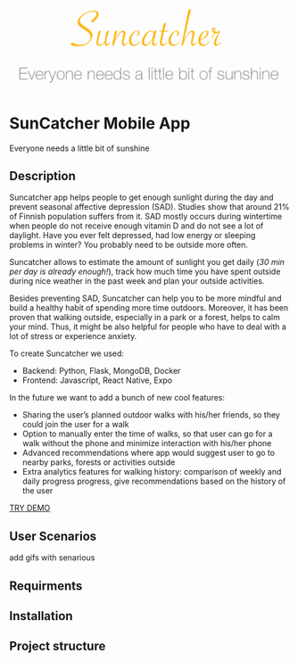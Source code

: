 <p align="center">
  <img src="https://github.com/Shakurova/SunCatcher/blob/master/logo_suncatcher.png">
</p>

# SunCatcher Mobile App
Everyone needs a little bit of sunshine
## Description
Suncatcher app helps people to get enough sunlight during the day and prevent seasonal affective depression (SAD). Studies show that around 21% of Finnish population suffers from it. SAD mostly occurs during wintertime when people do not receive enough vitamin D and do not see a lot of daylight. Have you ever felt depressed, had low energy or sleeping problems in winter? You probably need to be outside more often.

Suncatcher allows to estimate the amount of sunlight you get daily (*30 min per day is already enough!*), track how much time you have spent outside during nice weather in the past week and plan your outside activities. 

Besides preventing SAD, Suncatcher can help you to be more mindful and build a healthy habit of spending more time outdoors. Moreover, it has been proven that walking outside, especially in a park or a forest, helps to calm your mind. Thus, it might be also helpful for people who have to deal with a lot of stress or experience anxiety.

To create Suncatcher we used: 
- Backend: Python, Flask, MongoDB, Docker
- Frontend: Javascript, React Native, Expo

In the future we want to add a bunch of new cool features:
- Sharing the user’s planned outdoor walks with his/her friends, so they could join the user for a walk
- Option to manually enter the time of walks, so that user can go for a walk without the phone and minimize interaction with his/her phone
- Advanced recommendations where app would suggest user to go to nearby parks, forests or activities outside
- Extra analytics features for walking history: comparison of weekly and daily progress progress, give recommendations based on the history of the user

[TRY DEMO]()
## User Scenarios
add gifs with senarious
## Requirments
## Installation
## Project structure
